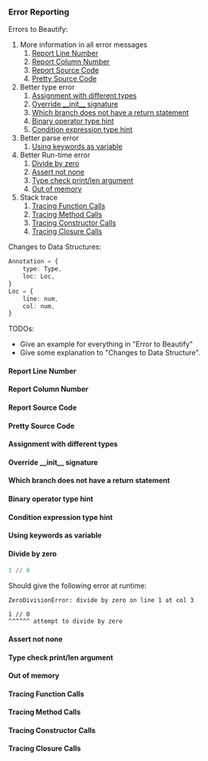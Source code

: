 ### Error Reporting
Errors to Beautify:
1. More information in all error messages
	1. [Report Line Number](#report-line-number)
	2. [Report Column Number](#report-column-number)
	3. [Report Source Code](#report-source-code)
	4. [Pretty Source Code](#pretty-source-code)
2. Better type error
	1. [Assignment with different types](#Assignment-with-different-types)
	2. [Override \_\_init\_\_ signature](#override-\_\_init\_\_-signature)
	3. [Which branch does not have a return statement](#which-branch-does-not-have-a-return-statement)
	4. [Binary operator type hint](#binary-operator-type-hint)
	5. [Condition expression type hint](#condition-expression-type-hint)
3. Better parse error
	1. [Using keywords as variable](#using-keywords-as-variable)
4. Better Run-time error
	1. [Divide by zero](#divide-by-zero)
	2. [Assert not none](#assert-not-none)
	3. [Type check print/len argument](#type-check-print/len-argument)
	4. [Out of memory](#out-of-memory)
5. Stack trace
	1. [Tracing Function Calls](#tracing-function-calls)
	2. [Tracing Method Calls](#tracing-method-calls)
	3. [Tracing Constructor Calls](#tracing-constructor-calls)
	4. [Tracing Closure Calls](#tracing-closure-calls)

Changes to Data Structures:
```ts
Annotation = {
	type: Type,
	loc: Loc,
}
Loc = {
	line: num,
	col: num,
}
```

TODOs:
- Give an example for everything in "Error to Beautify"
- Give some explanation to "Changes to Data Structure".


#### Report Line Number
#### Report Column Number
#### Report Source Code
#### Pretty Source Code
#### Assignment with different types
#### Override \_\_init\_\_ signature
#### Which branch does not have a return statement
#### Binary operator type hint
#### Condition expression type hint
#### Using keywords as variable
#### Divide by zero
```python 
1 // 0
```
Should give the following error at runtime:
```
ZeroDivisionError: divide by zero on line 1 at col 3

1 // 0
^^^^^^ attempt to divide by zero
```
#### Assert not none
#### Type check print/len argument
#### Out of memory
#### Tracing Function Calls
#### Tracing Method Calls
#### Tracing Constructor Calls
#### Tracing Closure Calls